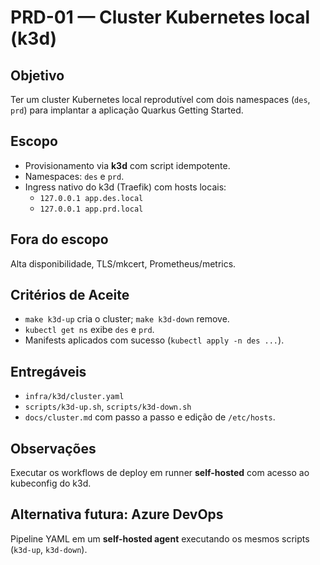 # PRD-01 — Cluster Kubernetes local (k3d)

## Objetivo
Ter um cluster Kubernetes local reprodutível com dois namespaces (`des`, `prd`) para implantar a aplicação Quarkus Getting Started.

## Escopo
- Provisionamento via **k3d** com script idempotente.
- Namespaces: `des` e `prd`.
- Ingress nativo do k3d (Traefik) com hosts locais:
  - `127.0.0.1 app.des.local`
  - `127.0.0.1 app.prd.local`

## Fora do escopo
Alta disponibilidade, TLS/mkcert, Prometheus/metrics.

## Critérios de Aceite
- `make k3d-up` cria o cluster; `make k3d-down` remove.
- `kubectl get ns` exibe `des` e `prd`.
- Manifests aplicados com sucesso (`kubectl apply -n des ...`).

## Entregáveis
- `infra/k3d/cluster.yaml`
- `scripts/k3d-up.sh`, `scripts/k3d-down.sh`
- `docs/cluster.md` com passo a passo e edição de `/etc/hosts`.

## Observações
Executar os workflows de deploy em runner **self-hosted** com acesso ao kubeconfig do k3d.

## Alternativa futura: Azure DevOps
Pipeline YAML em um **self-hosted agent** executando os mesmos scripts (`k3d-up`, `k3d-down`).